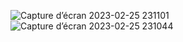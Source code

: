 ![Capture d’écran 2023-02-25 231101](https://user-images.githubusercontent.com/82093361/221381937-b40cb738-cb8e-40c7-a4de-416268dbb266.png)
![Capture d’écran 2023-02-25 231044](https://user-images.githubusercontent.com/82093361/221381938-7e076514-3341-4baa-959a-71e7ee4266a6.png)
